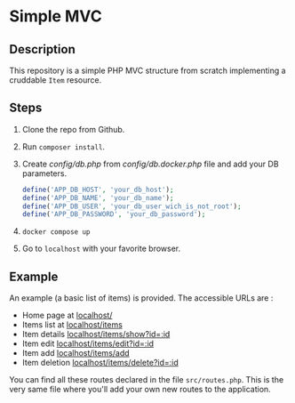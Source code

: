 # Simple MVC

## Description

This repository is a simple PHP MVC structure from scratch implementing a cruddable `Item` resource.

## Steps

1. Clone the repo from Github.
2. Run `composer install`.
3. Create _config/db.php_ from _config/db.docker.php_ file and add your DB parameters.

    ```php
    define('APP_DB_HOST', 'your_db_host');
    define('APP_DB_NAME', 'your_db_name');
    define('APP_DB_USER', 'your_db_user_wich_is_not_root');
    define('APP_DB_PASSWORD', 'your_db_password');
    ```

4. `docker compose up`
5. Go to `localhost` with your favorite browser.

## Example

An example (a basic list of items) is provided. The accessible URLs are :

- Home page at [localhost/](localhost/)
- Items list at [localhost/items](localhost/items)
- Item details [localhost/items/show?id=:id](localhost/item/show?id=2)
- Item edit [localhost/items/edit?id=:id](localhost/items/edit?id=2)
- Item add [localhost/items/add](localhost/items/add)
- Item deletion [localhost/items/delete?id=:id](localhost/items/delete?id=2)

You can find all these routes declared in the file `src/routes.php`. This is the very same file where you'll add your own new routes to the application.